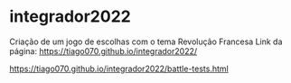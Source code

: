 # integrador2022
Criação de um jogo de escolhas com o tema Revolução Francesa
Link da página: https://tiago070.github.io/integrador2022/

https://tiago070.github.io/integrador2022/battle-tests.html
